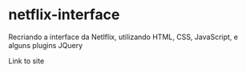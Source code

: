 # netflix-interface
Recriando a interface da Netlflix, utilizando HTML, CSS, JavaScript, e alguns plugins JQuery

<a src="https://natharaujos.github.io/netflix-interface/">Link to site</a>
